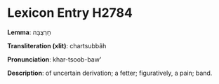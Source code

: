 # Lexicon Entry H2784

**Lemma**: חַרְצֻבָּה

**Transliteration (xlit)**: chartsubbâh

**Pronunciation**: khar-tsoob-baw'

**Description**:
of uncertain derivation; a fetter; figuratively, a pain; band.
